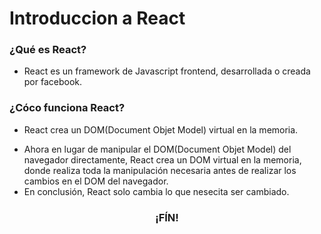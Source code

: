 # Introduccion a React

<h3>¿Qué es React?</h3>

* React es un framework de Javascript frontend, desarrollada o creada por facebook.

<h3>¿Cóco funciona React?</h3>

* React crea un DOM(Document Objet Model) virtual en la memoria.
- Ahora en lugar de manipular el DOM(Document Objet Model) del navegador directamente, React crea un DOM virtual en la memoria, donde realiza toda la manipulación necesaria antes de realizar los cambios en el DOM del navegador.
- En conclusión, React solo cambia lo que nesecita ser cambiado.

<h3 align="center">¡FÍN!</h3>